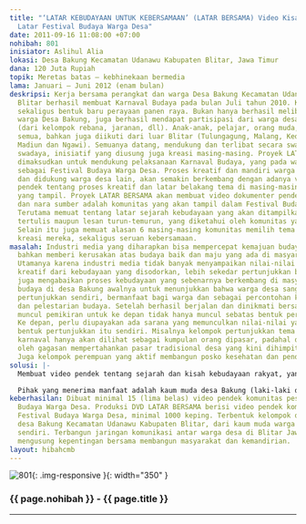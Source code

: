```yaml
---
title: "‘LATAR KEBUDAYAAN UNTUK KEBERSAMAAN’ (LATAR BERSAMA) Video Kisah Budaya sebagai
  Latar Festival Budaya Warga Desa"
date: 2011-09-16 11:08:00 +07:00
nohibah: 801
inisiator: Aslihul Alia
lokasi: Desa Bakung Kecamatan Udanawu Kabupaten Blitar, Jawa Timur
dana: 120 Juta Rupiah
topik: Meretas batas – kebhinekaan bermedia
lama: Januari – Juni 2012 (enam bulan)
deskripsi: Kerja bersama perangkat dan warga Desa Bakung Kecamatan Udanawu Kabupaten
  Blitar berhasil membuat Karnaval Budaya pada bulan Juli tahun 2010. Karnaval ini
  sekaligus bentuk baru perayaan panen raya. Bukan hanya berhasil melibatkan ribuan
  warga Desa Bakung, juga berhasil mendapat partisipasi dari warga desa lain di Blitar
  (dari kelompok rebana, jaranan, dll). Anak-anak, pelajar, orang muda, ibu PKK terlibat
  semua, bahkan juga diikuti dari luar Blitar (Tulungagung, Malang, Kediri, Nganjuk,
  Madiun dan Ngawi). Semuanya datang, mendukung dan terlibat secara swadaya! Dana
  swadaya, inisiatif yang diusung juga kreasi masing-masing. Proyek LATAR BERSAMA
  dimaksudkan untuk mendukung pelaksanaan Karnaval Budaya, yang pada waktu depan direncanakan
  sebagai Festival Budaya Warga Desa. Proses kreatif dan mandiri warga desa Bakung,
  dan didukung warga desa lain, akan semakin berkembang dengan adanya video documenter
  pendek tentang proses kreatif dan latar belakang tema di masing-masing komunitas
  yang tampil. Proyek LATAR BERSAMA akan membuat video dokumenter pendek, dengan tokoh
  dan nara sumber adalah komunitas yang akan tampil dalam Festival Budaya Warga Desa.
  Terutama memuat tentang latar sejarah kebudayaan yang akan ditampilkan, dari pengetahuan
  tertulis maupun lesan turun-temurun, yang diketahui oleh komunitas yang menampilkan.
  Selain itu juga memuat alasan 6 masing-masing komunitas memilih tema dan bentuk
  kreasi mereka, sekaligus seruan kebersamaan.
masalah: Industri media yang diharapkan bisa mempercepat kemajuan budaya sering gagal,
  bahkan memberi kerusakan atas budaya baik dan maju yang ada di masyarakat desa.
  Utamanya karena industri media tidak banyak menyampaikan nilai-nilai dan proses
  kreatif dari kebudayaan yang disodorkan, lebih sekedar pertunjukkan bentuk kebudayaan,
  juga mengabaikan proses kebudayaan yang sebenarnya berkembang di masyarakat. Karnaval
  budaya di desa Bakung awalnya untuk menunjukkan bahwa warga desa sanggup membuat
  pertunjukkan sendiri, bermanfaat bagi warga dan sebagai percontohan kemandirian
  dan pelestarian budaya. Setelah berhasil berjalan dan dinikmati bersama, kemudian
  muncul pemikiran untuk ke depan tidak hanya muncul sebatas bentuk pertunjukan kebudayaan.
  Ke depan, perlu diupayakan ada sarana yang memunculkan nilai-nilai yang melatarbelakangi
  bentuk pertunjukkan itu sendiri. Misalnya kelompok pertunjukkan tema pasar, dalam
  karnaval hanya akan dilihat sebagai kumpulan orang dipasar, padahal dilatarbelakangi
  oleh gagasan mempertahankan pasar tradisional desa yang kini dihimpit hadirnya minimarket.
  Juga kelompok perempuan yang aktif membangun posko kesehatan dan pendidikan gratis.
solusi: |-
  Membuat video pendek tentang sejarah dan kisah kebudayaan rakyat, yang dipilih masing-masing komunitas sebagai tema pertunjukkan dalam Festival Budaya Warga Desa 2012 di Desa Bakung. Kumpulan video pendek dibuat dalam keping CD dan DVD dan dibagikan warga, yang sebagian besar memiliki televisi dan video player, dan dibuat nonton bareng. Metode nonton bareng atau sendiri selama ini sudah berjalan, untuk dokumentasi warga yang lain. Video dibuat dengan wawancara dan liputan masing-masing komunitas yang akan turut serta di Festival Budaya Warga Desa, baik itu komunitas pertunjukkan ibu-ibu, bapak-bapak, anak muda, hingga anak-anak TK-SD- SMP. Proyek LATAR BERSAMA dijalankan sebelum berjalan Festival Budaya Warga Desa yang direncanakan sekitar bulan Juni atau Juli 2012. Setelah pelatihan dan konsep selesai, dijalankan publikasi proyek LATAR BERSAMA (sekaligus sebagai bagian publikasi Fastival), kemudian berjalan kerja liputan, editing dan penggandaan. Liputan juga berjalan untuk komunitas dari desa lain dan kabupaten lain sekitar Blitar.

  Pihak yang menerima manfaat adalah kaum muda desa Bakung (laki-laki dan perempuan) yang terlibat dalam tim kreatif proyek LATAR BERSAMA dan komunitas-komunitas warga peserta Fastival Budaya Warga Desa 2012 di Desa Bakung Warga dan perangkat Desa Bakung
keberhasilan: Dibuat minimal 15 (lima belas) video pendek komunitas peserta Festival
  Budaya Warga Desa. Produksi DVD LATAR BERSAMA berisi video pendek komunitas peserta
  Festival Budaya Warga Desa, minimal 1000 keping. Terbentuk kelompok dokumenter di
  desa Bakung Kecamatan Udanawu Kabupaten Blitar, dari kaum muda warga Desa Bakung
  sendiri. Terbangun jaringan komunikasi antar warga desa di Blitar Jawa Timur, yang
  mengusung kepentingan bersama membangun masyarakat dan kemandirian.
layout: hibahcmb
---
```


![801](/static/img/hibahcmb/801.png){: .img-responsive }{: width="350" }

### {{ page.nohibah }} - {{ page.title }}

---

